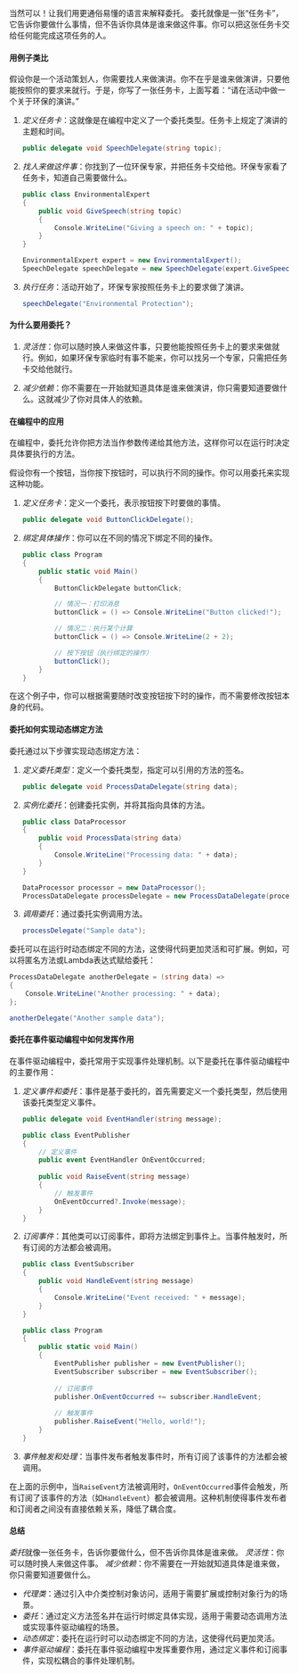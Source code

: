 当然可以！让我们用更通俗易懂的语言来解释委托。
委托就像是一张“任务卡”，它告诉你要做什么事情，但不告诉你具体是谁来做这件事。你可以把这张任务卡交给任何能完成这项任务的人。

#### 用例子类比

假设你是一个活动策划人，你需要找人来做演讲。你不在乎是谁来做演讲，只要他能按照你的要求来就行。于是，你写了一张任务卡，上面写着：“请在活动中做一个关于环保的演讲。”

1. *定义任务卡*：这就像是在编程中定义了一个委托类型。任务卡上规定了演讲的主题和时间。

   ```csharp
   public delegate void SpeechDelegate(string topic);
   ```

2. *找人来做这件事*：你找到了一位环保专家，并把任务卡交给他。环保专家看了任务卡，知道自己需要做什么。

   ```csharp
   public class EnvironmentalExpert
   {
       public void GiveSpeech(string topic)
       {
           Console.WriteLine("Giving a speech on: " + topic);
       }
   }

   EnvironmentalExpert expert = new EnvironmentalExpert();
   SpeechDelegate speechDelegate = new SpeechDelegate(expert.GiveSpeech);
   ```

3. *执行任务*：活动开始了，环保专家按照任务卡上的要求做了演讲。

   ```csharp
   speechDelegate("Environmental Protection");
   ```

#### 为什么要用委托？

1. *灵活性*：你可以随时换人来做这件事，只要他能按照任务卡上的要求来做就行。例如，如果环保专家临时有事不能来，你可以找另一个专家，只需把任务卡交给他就行。

2. *减少依赖*：你不需要在一开始就知道具体是谁来做演讲，你只需要知道要做什么。这就减少了你对具体人的依赖。

#### 在编程中的应用

在编程中，委托允许你把方法当作参数传递给其他方法，这样你可以在运行时决定具体要执行的方法。

假设你有一个按钮，当你按下按钮时，可以执行不同的操作。你可以用委托来实现这种功能。

1. *定义任务卡*：定义一个委托，表示按钮按下时要做的事情。

   ```csharp
   public delegate void ButtonClickDelegate();
   ```

2. *绑定具体操作*：你可以在不同的情况下绑定不同的操作。

   ```csharp
   public class Program
   {
       public static void Main()
       {
           ButtonClickDelegate buttonClick;

           // 情况一：打印消息
           buttonClick = () => Console.WriteLine("Button clicked!");

           // 情况二：执行某个计算
           buttonClick = () => Console.WriteLine(2 + 2);

           // 按下按钮（执行绑定的操作）
           buttonClick();
       }
   }
   ```

在这个例子中，你可以根据需要随时改变按钮按下时的操作，而不需要修改按钮本身的代码。



#### 委托如何实现动态绑定方法

委托通过以下步骤实现动态绑定方法：

1. *定义委托类型*：定义一个委托类型，指定可以引用的方法的签名。
   
   ```csharp
   public delegate void ProcessDataDelegate(string data);
   ```

2. *实例化委托*：创建委托实例，并将其指向具体的方法。

   ```csharp
   public class DataProcessor
   {
       public void ProcessData(string data)
       {
           Console.WriteLine("Processing data: " + data);
       }
   }

   DataProcessor processor = new DataProcessor();
   ProcessDataDelegate processDelegate = new ProcessDataDelegate(processor.ProcessData);
   ```

3. *调用委托*：通过委托实例调用方法。

   ```csharp
   processDelegate("Sample data");
   ```

委托可以在运行时动态绑定不同的方法，这使得代码更加灵活和可扩展。例如，可以将匿名方法或Lambda表达式赋给委托：

```csharp
ProcessDataDelegate anotherDelegate = (string data) => 
{
    Console.WriteLine("Another processing: " + data);
};

anotherDelegate("Another sample data");
```

#### 委托在事件驱动编程中如何发挥作用

在事件驱动编程中，委托常用于实现事件处理机制。以下是委托在事件驱动编程中的主要作用：

1. *定义事件和委托*：事件是基于委托的，首先需要定义一个委托类型，然后使用该委托类型定义事件。

   ```csharp
   public delegate void EventHandler(string message);

   public class EventPublisher
   {
       // 定义事件
       public event EventHandler OnEventOccurred;
       
       public void RaiseEvent(string message)
       {
           // 触发事件
           OnEventOccurred?.Invoke(message);
       }
   }
   ```

2. *订阅事件*：其他类可以订阅事件，即将方法绑定到事件上。当事件触发时，所有订阅的方法都会被调用。

   ```csharp
   public class EventSubscriber
   {
       public void HandleEvent(string message)
       {
           Console.WriteLine("Event received: " + message);
       }
   }

   public class Program
   {
       public static void Main()
       {
           EventPublisher publisher = new EventPublisher();
           EventSubscriber subscriber = new EventSubscriber();
           
           // 订阅事件
           publisher.OnEventOccurred += subscriber.HandleEvent;
           
           // 触发事件
           publisher.RaiseEvent("Hello, world!");
       }
   }
   ```

3. *事件触发和处理*：当事件发布者触发事件时，所有订阅了该事件的方法都会被调用。

在上面的示例中，当`RaiseEvent`方法被调用时，`OnEventOccurred`事件会触发，所有订阅了该事件的方法（如`HandleEvent`）都会被调用。这种机制使得事件发布者和订阅者之间没有直接依赖关系，降低了耦合度。

#### 总结

*委托*就像一张任务卡，告诉你要做什么，但不告诉你具体是谁来做。
*灵活性*：你可以随时换人来做这件事。
*减少依赖*：你不需要在一开始就知道具体是谁来做，你只需要知道要做什么。

- *代理类*：通过引入中介类控制对象访问，适用于需要扩展或控制对象行为的场景。
- *委托*：通过定义方法签名并在运行时绑定具体实现，适用于需要动态调用方法或实现事件驱动编程的场景。
- *动态绑定*：委托在运行时可以动态绑定不同的方法，这使得代码更加灵活。
- *事件驱动编程*：委托在事件驱动编程中发挥重要作用，通过定义事件和订阅事件，实现松耦合的事件处理机制。

